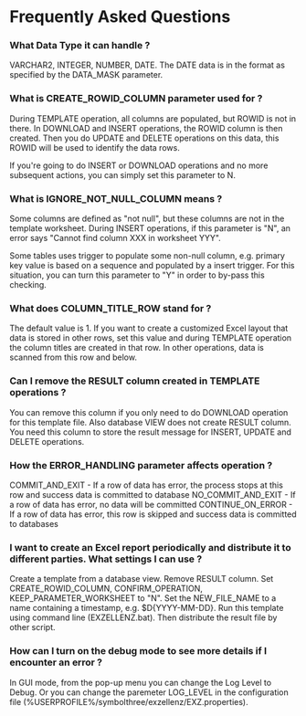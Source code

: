 # Frequently Asked Questions

### What Data Type it can handle ?

VARCHAR2, INTEGER, NUMBER, DATE.  The DATE data is in the format as specified by the DATA_MASK parameter. 

### What is CREATE_ROWID_COLUMN parameter used for ?

During TEMPLATE operation, all columns are populated, but ROWID is not in there. In DOWNLOAD and INSERT operations, the ROWID column is then created.  Then you do UPDATE and DELETE operations on this data, this ROWID will be used to identify the data rows. 

If you're going to do INSERT or DOWNLOAD operations and no more subsequent actions, you can simply set this parameter to N.

### What is IGNORE_NOT_NULL_COLUMN means ?

Some columns are defined as "not null", but these columns are not in the template worksheet.  During INSERT operations, if this parameter is "N", an error says "Cannot find column XXX in worksheet YYY".

Some tables uses trigger to populate some non-null column, e.g. primary key value is based on a sequence and populated by a insert trigger.  For this situation, you can turn this parameter to "Y" in order to by-pass this checking.

### What does COLUMN_TITLE_ROW stand for ?

The default value is 1.  If you want to create a customized Excel layout that data is stored in other rows, set this value and during TEMPLATE operation the column titles are created in that row.  In other operations, data is scanned from this row and below.

### Can I remove the RESULT column created in TEMPLATE operations ?

You can remove this column if you only need to do DOWNLOAD operation for this template file.  Also database VIEW does not create RESULT column.  You need this column to store the result message for INSERT, UPDATE and DELETE operations. 

### How the ERROR_HANDLING parameter affects operation ?

COMMIT_AND_EXIT  - If a row of data has error, the process stops at this row and success data is committed to database 
NO_COMMIT_AND_EXIT - If a row of data has error, no data will be committed 
CONTINUE_ON_ERROR - If a row of data has error, this row is skipped and success data is committed to databases 
 
### I want to create an Excel report periodically and distribute it to different parties.  What settings I can use ?

Create a template from a database view. Remove RESULT column.  Set CREATE_ROWID_COLUMN, CONFIRM_OPERATION, KEEP_PARAMETER_WORKSHEET to "N". Set the NEW_FILE_NAME to a name containing a timestamp, e.g. $D{YYYY-MM-DD}.  Run this template using command line (EXZELLENZ.bat).  Then distribute the result file by other script.

### How can I turn on the debug mode to see more details if I encounter an error ?

In GUI mode, from the pop-up menu you can change the Log Level to Debug.  Or you can change the paremeter LOG_LEVEL in the configuration  file (%USERPROFILE%/symbolthree/exzellenz/EXZ.properties). 